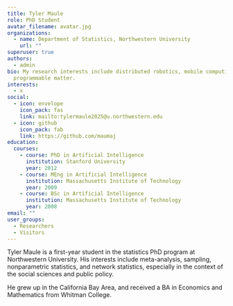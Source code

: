 ```yaml
---
title: Tyler Maule
role: PhD Student
avatar_filename: avatar.jpg
organizations:
  - name: Department of Statistics, Northwestern University
    url: ""
superuser: true
authors:
  - admin
bio: My research interests include distributed robotics, mobile computing and
  programmable matter.
interests:
  - x
social:
  - icon: envelope
    icon_pack: fas
    link: mailto:tylermaule2025@u.northwestern.edu
  - icon: github
    icon_pack: fab
    link: https://github.com/maumaj
education:
  courses:
    - course: PhD in Artificial Intelligence
      institution: Stanford University
      year: 2012
    - course: MEng in Artificial Intelligence
      institution: Massachusetts Institute of Technology
      year: 2009
    - course: BSc in Artificial Intelligence
      institution: Massachusetts Institute of Technology
      year: 2008
email: ""
user_groups:
  - Researchers
  - Visitors
---
```

Tyler Maule is a first-year student in the statistics PhD program at Northwestern University. His interests include meta-analysis, sampling, nonparametric statistics, and network statistics, especially in the context of the social sciences and public policy. 

He grew up in the California Bay Area, and received a BA in Economics and Mathematics from Whitman College.